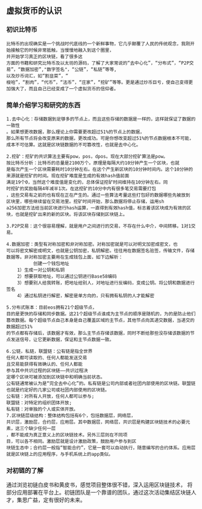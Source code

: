 ## 虚拟货币的认识
### 初识比特币

    比特币的出现确实是一个挑战时代底线的一个新鲜事物，它几乎颠覆了人民的传统观念，我刚开始接触它的时候非常抵触，当慢慢地融入到这个圈里，
    并开始学习真正的区块链，看了很多这
    方面的书籍和研究比特币及以太坊的源码，了解了大家常说的“去中心化”，“分布式”，“P2P交易”，“数据加密”,"数字签名"，“公链”，“私链”等等,
    以及炒币词汇，如“割韭菜”，“
    梭哈”，“割肉”，“代币”，“法币”，“庄家”，“挖矿”等等。更是通过炒币巨亏，使自己变得更加强大了，而且自己已经变成了一个虚拟货币的信仰者。
    
### 简单介绍学习和研究的东西

    1.去中心化：存储数据到足够多的节点上，而且这些存储的数据是一样的，这样就保证了数据的一致性
    。如果想更改数据，那么理论上你需要更改超过51%的节点上的数据，
    那么所有节点将会改变原来的数据，更改成功。可是你想改变超过51%的节点数据根本不可能，成本不可估算。这就是区块链数据的不可篡改性，也就是去中心化。
    
    2.挖矿：挖矿的共识算法主要有pow，pos，dpos。现在大部分挖矿算法是pow。
    按比特币分析：比特币的总量是2100万个。原理是每隔大约10分钟产生一个区块，也就
    是每次产生一个区块需要耗时10分钟左右。在这个产生新区块的10分钟时间内。这个10分钟的来源就是挖矿的时间。现在挖矿难度是生成的有效hash值前面
    满足19个0，当然这个难度值是变化的，总体保证挖矿时间维持在10分钟左右。同
    时挖矿的奖励每隔4年减半1次。在这挖矿的10分中内有很多笔交易需要打包
    ，这些交易有之前的也有现在正在产生的。通过一些算法考量这些打包好的数据哪些先被放到
    区块里，哪些继续留在交易池里。挖矿时间开始，那么数据将停止存储，运用sh
    a256加密方法给当前区块进行hash运算，一直得到有效hash值，标志着该区块成为有效的区块，也就是挖矿出来的新的区块。将该区块存储到区块链上。
    
    3.P2P交易：这个很容易理解，就是用户之间进行的交易，不存在什么中介，中间转移。1对1交易。
    
    4.数据加密：类型有对称加密和非对称加密。对称加密就是可以对明文加密成密文，也
    可以将密文解密成明文，也就是公钥加密，私钥解密。往往用在数据签名验签，传输文件，存储数据等。非对称加密主要用在生成钱包上面，如下边解析：  
              创建一个钱包地址
        1）生成一对公钥和私钥
        2）想要获取地址，可以通过公钥进行Base58编码
        3）想要别人给我转账，把地址给别人，对地址进行反编码，变成公钥。将公钥和数据进行签名
        4）通过私钥进行解密，解密是单方向的，只有拥有私钥的人才能解密
        
    5.分布式账本：目前eos拥有21个超级节点，
    目的是更快的存储和同步数据。这21个超级节点谁成为主节点的顺序是随机的，为的是防止他们
    篡改数据。每个超级节点自己本身是自己覆盖区域的主节点，其他节点向其递交数据，当递交的数据超过51%
    的节点都有存储后，该数据才有效，那么主节点存储该数据，同时不断给那些没存储该数据的节点发送信号，让它更新数据，保证和主节点数据一致。
    
    6.公链，私链，联盟链：公有链是指全世界
    任何人都可读取的、任何人都能发送交易
    且交易能获得有效确认的、任何人都能
    参与其中共识过程的区块链——共识过程决
    定哪个区块可被添加到区块链中和明确当前状态。
    公有链通常被认为是“完全去中心化”的。私有链是公司内部或者社团内部使用的区块链。联盟链也就是约定好的几家公司或社团内部使用的区块链。
    公有链：对所有人开放，任何人都可以参与;
    联盟链：对特定的组织团体开放;
    私有链：对单独的个人或实体开放。
    7.区块链层级结构：整体结构包括有6个，包括数据层，网络层，
    共识层，激励层，合约层，应用层。其中数据层，网络层，共识层是构建区块链技术的必要元素，这三个缺少任何一层
    ，都不能成为真正意义上的区块链技术。另外三层则在不同项
    目，可以各不相同。激励层就是设计激励政策，鼓励用户参与到区
    块链生态中；合约层一般指“智能合约”，它是一套可以自动执行，随意编写的合约体系。应用层就是区块链上的应用程序，与手机系统上的app类似。
    
### 对初链的了解

通过浏览初链白皮书和黄皮书，感觉项目整体很不错，深入运用区块链技术，
将部分应用部署在平台上。初链团队是一个靠谱的团队，通过这次活动集结区块链人才，集思广益，定有很好的未来。
